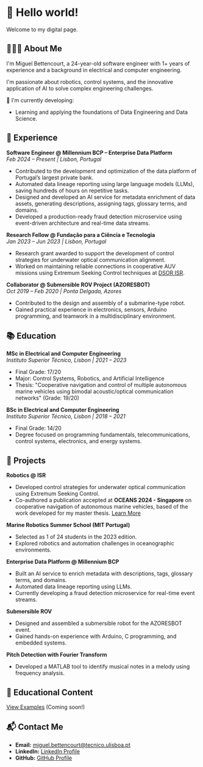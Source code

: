 # 👋 Hello world!  
Welcome to my digital page.

## 👨🏻‍💻 About Me  
I'm Miguel Bettencourt, a 24-year-old software engineer with 1+ years of experience and a background in electrical and computer engineering. 

I'm passionate about robotics, control systems, and the innovative application of AI to solve complex engineering challenges.

🔧 I'm currently developing:  
- Learning and applying the foundations of Data Engineering and Data Science.

## 💼 Experience

**Software Engineer @ Millennium BCP – Enterprise Data Platform**  
*Feb 2024 – Present | Lisbon, Portugal*  
- Contributed to the development and optimization of the data platform of Portugal’s largest private bank.  
- Automated data lineage reporting using large language models (LLMs), saving hundreds of hours on repetitive tasks.  
- Designed and developed an AI service for metadata enrichment of data assets, generating descriptions, assigning tags, glossary terms, and domains.  
- Developed a production-ready fraud detection microservice using event-driven architecture and real-time data streams.

**Research Fellow @ Fundação para a Ciência e Tecnologia**  
*Jan 2023 – Jun 2023 | Lisbon, Portugal*  
- Research grant awarded to support the development of control strategies for underwater optical communication alignment.  
- Worked on maintaining reliable connections in cooperative AUV missions using Extremum Seeking Control techniques at [DSOR ISR](https://github.com/dsor-isr).

**Collaborator @ Submersible ROV Project (AZORESBOT)**  
*Oct 2019 – Feb 2020 | Ponta Delgada, Azores*  
- Contributed to the design and assembly of a submarine-type robot.  
- Gained practical experience in electronics, sensors, Arduino programming, and teamwork in a multidisciplinary environment.

## 📚 Education

**MSc in Electrical and Computer Engineering**  
*Instituto Superior Técnico, Lisbon | 2021 – 2023*  
- Final Grade: 17/20  
- Major: Control Systems, Robotics, and Artificial Intelligence  
- Thesis: "Cooperative navigation and control of multiple autonomous marine vehicles using bimodal acoustic/optical communication networks" (Grade: 19/20)  

**BSc in Electrical and Computer Engineering**  
*Instituto Superior Técnico, Lisbon | 2018 – 2021*  
- Final Grade: 14/20  
- Degree focused on programming fundamentals, telecommunications, control systems, electronics, and energy systems.


## 🚀 Projects  
**Robotics @ ISR**  
- Developed control strategies for underwater optical communication using Extremum Seeking Control.  
- Co-authored a publication accepted at **OCEANS 2024 - Singapore** on cooperative navigation of autonomous marine vehicles, based of the work developed for my master thesis.
[Learn More](https://isr.tecnico.ulisboa.pt/)

**Marine Robotics Summer School (MIT Portugal)**  
- Selected as 1 of 24 students in the 2023 edition.  
- Explored robotics and automation challenges in oceanographic environments.

**Enterprise Data Platform @ Millennium BCP**  
- Built an AI service to enrich metadata with descriptions, tags, glossary terms, and domains.  
- Automated data lineage reporting using LLMs.  
- Currently developing a fraud detection microservice for real-time event streams.

**Submersible ROV**  
- Designed and assembled a submersible robot for the AZORESBOT event.  
- Gained hands-on experience with Arduino, C programming, and embedded systems.

**Pitch Detection with Fourier Transform**  
- Developed a MATLAB tool to identify musical notes in a melody using frequency analysis.

## 📘 Educational Content  
[View Examples](#) (Coming soon!)

## 📬 Contact Me  
- **Email:** [miguel.bettencourt@tecnico.ulisboa.pt](mailto:miguel.bettencourt@tecnico.ulisboa.pt)  
- **LinkedIn:** [LinkedIn Profile](https://www.linkedin.com/in/miguel-bettencourt/)  
- **GitHub:** [GitHub Profile](https://github.com/your-profile)
